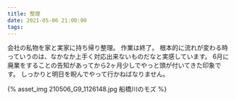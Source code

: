 ```yaml
---
title: 整理
date: 2021-05-06 21:00:00
tags:
---
```


会社の私物を家と実家に持ち帰り整理。
作業は終了。
根本的に流れが変わる時っていうのは、なかなか上手く対応出来ないものだなと実感しています。
6月に廃業をすることの告知があってから2ヶ月少しでやっと頭が付いてきた印象です。
しっかりと明日を睨んでやって行かねばなりません。

{% asset_img 210506_G9_1126148.jpg 船橋川のモズ %}
